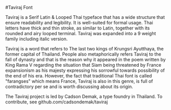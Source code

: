 #Taviraj Font

Taviraj is a Serif Latin & Looped Thai typeface that has a wide structure that ensure readability and legibility. It is well-suited for formal usage. Thai letters have thick and thin stroke, as similar to Latin, together with its rounded and airy looped terminal. Taviraj was expanded into a 9 weight family including italic version. 

Taviraj is a word that refers to The last two kings of Krungsri Ayutthaya, the former capital of Thailand. People also metaphorically refers Taviraj to the fall of dynasty and that is the reason why it appeared in the poem written by King Rama V regarding the situation that Siam being threatened by France expansionism as his majesty expressing his sorrowful towards possibility of the end of his era. However, the fact that traditional Thai font is called "farangses" which means France, Taviraj is also in this genre, is full of contradictory per se and is worth discussing about its origin.

The Taviraj project is led by Cadson Demak, a type foundry in Thailand. To contribute, see github.com/cadsondemak/taviraj

